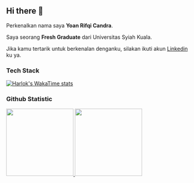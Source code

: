## Hi there 👋

Perkenalkan nama saya **Yoan Rifqi Candra**.<br>

Saya seorang **Fresh Graduate** dari Universitas Syiah Kuala.<br>

Jika kamu tertarik untuk berkenalan denganku, silakan ikuti akun [Linkedin](www.linkedin.com/in/yoanrifqicandra) ku ya.

### Tech Stack
[![Harlok's WakaTime stats](https://github-readme-stats.vercel.app/api/wakatime?username=ffflabs)](https://github.com/Azuredeer)
  
### Github Statistic
<p align="left">
<a href="[https://github.com/Azuredeer](https://github.com/Azuredeer)">
  <img height="180em" src="https://github-readme-stats-eight-theta.vercel.app/api?username=Azuredeer&show_icons=true&theme=algolia&include_all_commits=true&count_private=true"/>
  <img height="180em" src="https://github-readme-stats-eight-theta.vercel.app/api/top-langs/?username=Azuredeer&layout=compact&layout=compact&theme=algolia"/>
</a>
</p>


